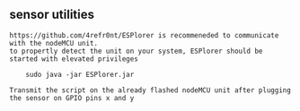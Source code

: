## sensor utilities
	https://github.com/4refr0nt/ESPlorer is recommeneded to communicate with the nodeMCU unit.
	to propertly detect the unit on your system, ESPlorer should be started with elevated privileges

		sudo java -jar ESPlorer.jar

	Transmit the script on the already flashed nodeMCU unit after plugging the sensor on GPIO pins x and y
